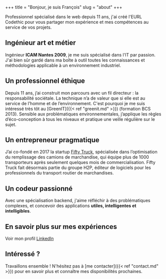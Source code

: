 +++
title = "Bonjour, je suis François"
slug = "about"
+++

Professionnel spécialisé dans le web depuis 11 ans, j'ai créé l'EURL Codethic pour vous partager mon expérience et mes compétences au service de vos projets.

## Ingénieur art et métier 
Ingénieur **ICAM Nantes 2009**, je me suis spécialisé dans l'IT par passion. J'ai bien sûr gardé dans ma boîte à outil toutes les connaissances et méthodologies applicable à un environnement industriel.

## Un professionnel éthique
Depuis 11 ans, j’ai construit mon parcours avec un fil directeur : la responsabilité sociétale. La technique n’a de valeur que si elle est au service de l’homme et de l’environnement. C'est pourquoi je me suis intéressé très tôt au [GreenIT]({{< ref "greenit.md" >}}) (formation BCS 2013). Sensible aux problématiques environnementales, j’applique les règles d’éco-conception à tous les niveaux et pratique une veille régulière sur le sujet.

## Un entrepreneur pragmatique
J’ai co-fondé en 2017 la startup [Fifty Truck](https://www.fiftytruck.com), spécialisée dans l’optimisation du remplissage des camions de marchandise, qui équipe plus de 1000 transporteurs après seulement quelques mois de commercialisation. Fifty Truck fait désormais partie du groupe H2P, éditeur de logiciels pour les professionnels du transport routier de marchandises.

## Un codeur passionné
Avec une spécialisation backend, j'aime réfléchir à des problématiques complexes, et concevoir des applications **utiles, intelligentes et intelligibles**.

## En savoir plus sur mes expériences
Voir mon profil [LinkedIn](https://www.linkedin.com/in/francoislequemener/)


## Intéressé ?
Travaillons ensemble ! N'hésitez pas à [me contacter]({{< ref "contact.md" >}}) pour en savoir plus et connaître mes disponibilités prochaines.
